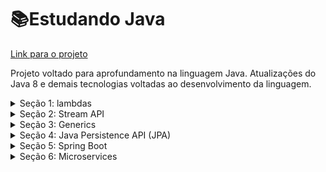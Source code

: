 # 📚Estudando Java
<a href="https://github.com/tiagolopesdev/estudandoJava/tree/master/src">Link para o projeto</a>
  <p>Projeto voltado para aprofundamento na linguagem Java. Atualizações do Java 8 e demais tecnologias voltadas ao desenvolvimento da linguagem. </p>

<details>
  <summary><span>Seção 1: lambdas</span></summary>
    <div>
    <br>
  
  ![AppVeyor](https://img.shields.io/badge/Status-Concluído-green)
      <p>Um conceito adicionado ao Java 8, e que tem como principal objetivo adicionar ao Java técnicas de linguagens funcionais, como LISP. Sua 
      vantagem é diminuir a quantidade de código necessária para a escrita de algumas funções</p>
      <h3>Interface Consumer</h3>
      <p>Uma operação que aceita um único argumento de entrada e não retorna nenhum resultado, operando por meio de 
        efeitos colaterais.</p>
      <li><a href="https://github.com/tiagolopesdev/estudandoJava/blob/master/src/Lambdas/Consumidor.java">Código 
        aqui.</a></li>
      <h3>Interface BinaryOperator</h3>
      <p>Representa uma operação sobre dois operandos do mesmo tipo, produzindo um resultado do mesmo tipo que os 
        operandos.</p>
      <li><a href="https://github.com/tiagolopesdev/estudandoJava/blob/master/src/Lambdas/OperadorBinario.java">Código 
        aqui.</a></li>
      <h3>Interface UnaryOperator</h3>
      <p>Uma operação com um único operando, produzindo um resultado do mesmo tipo de seu operando.</p>
      <li><a href="https://github.com/tiagolopesdev/estudandoJava/blob/master/src/Lambdas/OperadorUnario.java">Código 
        aqui.</a></li>
      <h3>Interface Predicate</h3>
      <p>Representa um predicado (função com valor booleano) de um argumento.</p>
      <li><a href="https://github.com/tiagolopesdev/estudandoJava/blob/master/src/Lambdas/PredicadoComposicao.java">Código 
        aqui.</a></li>
      <h3>Interface Function</h3>
      <p>Representa uma função que aceita um argumento e produz um resultado.</p>
      <li><a href="https://github.com/tiagolopesdev/estudandoJava/blob/master/src/Lambdas/Funcao.java">Código 
        aqui.</a></li>
    </div>
</details>

<details>
  <summary><span>Seção 2: Stream API</span></summary>
  <div>
  <br>
  
  ![AppVeyor](https://img.shields.io/badge/Status-Concluído-green)
    <p>A Streams API faz a manipulação, combinada com as expressões lambda, de coleções em Java seguindo os princípios da programação funcional. 
    Possibilitando uma forma diferente de lidar com conjuntos de elementos.</p>
    <h3>Filter</h3>
    <p>Filtra os elementos de acordo com uma condição retornando uma nova stream.</p>
    <li><a href="https://github.com/tiagolopesdev/estudandoJava/blob/master/src/streams/Filter.java">Código aqui.</a></li>
    <h3>Map</h3>
    <p>Retorna uma stream consistindo no resultado da aplicação de uma função de mapeamento nos elementos da stream.</p>
    <li><a href="https://github.com/tiagolopesdev/estudandoJava/blob/master/src/streams/Map.java">Código aqui.</a></li>
    <h3>Diferentes usos de foreach, iterator e stream</h3>
    <p>Stream mostra-se a forma mais inchuta de código.</p>
    <li><a href="https://github.com/tiagolopesdev/estudandoJava/blob/master/src/streams/imprimindoObjetos.java">Código aqui.</a>
    </li>
    <h3>Reduce</h3>
    <p>Realiza uma operação de redução que leva uma sequência de elementos de entrada e os combina em um único resultado, como acumular valores.</p>
    <ul>
      <li><a href="https://github.com/tiagolopesdev/estudandoJava/blob/master/src/streams/ReduceOne.java">Acumulando valores do tipo Integer</a></li>
      <li><a href="https://github.com/tiagolopesdev/estudandoJava/blob/master/src/streams/ReduceThree.java">Acumulando valores de objeto e transformando em numbers</a></li>
    </ul>
    <h3>Math</h3>
    <p>Realiza uma operação com retorno booleano. Funcões usando allMatch, anyMatch e noneMatch<</p>
    <li><a href="https://github.com/tiagolopesdev/estudandoJava/blob/master/src/streams/Match.java">Código aqui</a></li>
  </div>
</details>

<details>
  <summary><span>Seção 3: Generics</span></summary>
  <div>
  <br>
  
  ![AppVeyor](https://img.shields.io/badge/Status-Concluído-green)
    <h3>Generics Integer</h3>
    <li><a href="https://github.com/tiagolopesdev/estudandoJava/blob/master/src/Generics/Caixa.java">Classe 
      génerica</a></li>
    <li><a href="https://github.com/tiagolopesdev/estudandoJava/blob/master/src/Generics/CaixaIntTeste.java">Teste do código</a></li> 
    <h3>Generics List</h3>
    <p>Um método generico que retorna o último elemento da lista</p>
    <li><a href="https://github.com/tiagolopesdev/estudandoJava/blob/master/src/Generics/ListUtil.java">
      Classe génerica</a></li>
    <li><a href="https://github.com/tiagolopesdev/estudandoJava/blob/master/src/Generics/ListUtilTeste.java">
      Teste do código</a></li>
    <h3>Generics Retornando um valor a partir de uma chavePar</h3>
    <p>Ao adicionar um chave e valor, é verificado se a chave adicionada já existe. Em seguida, filtra-se
      os valores passados em getValor</p>
    <li><a href="https://github.com/tiagolopesdev/estudandoJava/blob/master/src/Generics/Pares.java">
      Classe</a></li>
    <li><a href="https://github.com/tiagolopesdev/estudandoJava/blob/master/src/Generics/ParesTeste.java">
      Teste do código</a></li>
  </div>
</details>

<details>
  <summary><span>Seção 4: Java Persistence API (JPA)</span></summary>
  <div> 
  <br>

  ![AppVeyor](https://img.shields.io/badge/Status-Concluído-green)
    <p>É uma especificação oficial que descreve como deve ser o comportamento dos 
    frameworks de persistência Java que desejarem implementá-la. A implementação 
    usada nesse projeto é o Hibernate da Red Hat.</p>
    <h3>Primeiros passos</h3>
    <ul>
      <li><h4>Persistindo Objetos</h4></li>
      <p>Inserir registros no banco de dados. O código abaixo deve inserir um novo produto na tabela do banco de dados.
      <img src="https://user-images.githubusercontent.com/58925056/135734317-dae31550-fe5a-4319-966c-d06dfd78a512.png" width=700px>
      <p>O Hibernate gerou o SQL de inserção. Instanciamos um novo produto e atribuímos alguns valores, atráves do construtor.</p>
      <img src="https://user-images.githubusercontent.com/58925056/135901846-e332cc42-a93e-4ca7-8b47-58a11f6e0885.png" width=600px>
      <p>Executamos o método persist (Metodo contido dentro da classe DAO), passando as instâncias dos produtos como parâmetro. Isso fará com que o JPA insira o objeto no banco de dados. Em seguida, faz-se o commit da transação, para efetivar a inserção do produto no banco de dados.
      </p>
      <a href="https://github.com/tiagolopesdev/JPA/blob/master/src/teste/basicoUser/NovoUsuario.java">Código aqui</a>
      <li><h4>Buscando objetos pelo identificador</h4></li>
      <p>Através do identificador (chave        primária) da entidade, pode-se recuperar objetos. O código abaixo busca um usuário com o código igual a 2.
      </p>
      <img src="https://user-images.githubusercontent.com/58925056/138903141-23d33b3a-cfd2-40e2-bcd6-3eaf960a537f.png" width=600px>
      <img src="https://user-images.githubusercontent.com/58925056/135902001-e0af3fac-50f5-425f-93de-033e55d1ee74.png">
      <p>A consulta foi feita atráves do método getOneId, contido dentro da classe DAO, que contém o método find, de EntityManager, que usa os argumentos do tipo da entidade e também o código do usuario. O SQL gerado possui a cláusula where, para filtra apenas o produto de código igual a 2.</p>
      <a href="https://github.com/tiagolopesdev/JPA/blob/master/src/teste/basicoUser/ObterUsuario.java">Código aqui</a>
      <li><h4>Listando objetos</h4></li>
      <p>Consultas simples de entidade são feitas com a linguagem JPQL(uma extensão de SQL), porém com a caracteristica da orientação a objetos. Com ela não referenciamos tabelas do banco de dados, mas sim as entidades do modelo. O método setFirstResult(), limita a quantidade de resgistro na consulta. Já o método setFirstResult() pula os      registros de acordo com a quantidade passada no parametro. Confira o código.</p>
      <img src="https://user-images.githubusercontent.com/58925056/138904698-5411367e-369f-48b9-9362-9bac1c75de7d.png" width=600px>
      <p>Com os registros obtidos, foi usado a stream() para filtrar o atributo getPreco() do objeto para depois somar o total de getPreco(). Em seguida, com Comparator<> foi feita a comparação de preços para retornar o menor preço.</p>
      <a href="https://github.com/tiagolopesdev/JPA/blob/master/src/teste/basicoUser/ObterUsuarios.java">Código aqui</a>
      <li><h4>Atualizando objetos</h4></li>
      <p>Os atributos de entidades podem ser manipulados diretamente ou através dos métodos da classe e todas as       alterações serão detectadas e persistidas automaticamente, quando o contexto de persistência for “descarregado”
      para o banco de dados.</p>
      <img src="https://user-images.githubusercontent.com/58925056/138903765-26949b00-f274-4bf1-a965-5fb9bfcef709.png" width=600px>
      <p>Não é preciso chamar nenhum método para a atulização no banco de dados. A alteração foi identificada automaticamente e refletida no banco de dados, atráves do comando SQL update</p>
      <img src="https://user-images.githubusercontent.com/58925056/138904068-8766d241-93ad-4722-b4c4-90f0702d4c93.png" width=600px><br>
      <a href="https://github.com/tiagolopesdev/JPA/blob/master/src/teste/basicoUser/UpdateUserOne.java">Código aqui</a>
      <li><h4>Excluindo objetos</h4></li>
      <p>A exclusão de objetos é feita chamando o método remove de EntityManager(método contido dentro da classe DAO), passando
      como parâmetro o objeto da entidade e a chave primaria.</p>
      <img src="https://user-images.githubusercontent.com/58925056/138904485-4dffe9c9-ee91-4afd-b5e5-5aab6b7e4ca0.png" width=600px>
      <img src="https://user-images.githubusercontent.com/58925056/138904285-9bf41160-2220-4e87-8f28-d237f5a84d08.png" width=600px></img><br>
      <a href="https://github.com/tiagolopesdev/JPA/blob/master/src/teste/basicoUser/RemoveUser.java">Código aqui</a>
    </ul>
    <h3>Herança</h3>
    <ul>
      <li>Tabela única para todas as classes (single table)
</li>
      <p>Esse tipo de herança é o padrão, ou seja, não precisaríamos anotar a classe com @Inheritance. A anotação @DiscriminatorColumn foi usada para informar o nome de coluna de controle para discriminar de qual classe é o registro. As subclasses (Esportivo e popular) foram anotadas com @DiscriminatorValue para definir o valor discriminador de cada tipo. Nesse tipo de herança é gerado somente uma tabela que armazena todos as subclasses.
      </p>
      <img src="https://user-images.githubusercontent.com/58925056/142004281-19bba562-c7b1-4a11-9cb3-6abef75c694a.png"><br>
      <a href="https://github.com/tiagolopesdev/JPA/tree/master/src/modelo/heranca/single_table">Código aqui</a><br>
      <li>Uma tabela para cada classe da hierarquia (joined)
</li>
      <p>Nas classes filhas, podemos adicionar a anotação
      @PrimaryKeyJoinColumn para informar o nome da coluna que faz referência à <a href="https://github.com/tiagolopesdev/JPA/blob/master/src/modelo/heranca/joined/Funcionario.java">tabela pai</a>. Se o nome dessa coluna for igual ao nome da coluna da tabela pai, essa anotação não precisa ser utilizada. Esse tipo de mapeamento criará 3 tabelas.
      </p>
      <img src="https://user-images.githubusercontent.com/58925056/142005014-deadb71a-84a1-48cf-8423-3764036c7bde.png"><br>
      <a href="https://github.com/tiagolopesdev/JPA/tree/master/src/modelo/heranca/joined">Código aqui</a><br>
      <li>Uma tabela para cada classe concreta (table per class)</li>
      <p>Cada tabela deve possuir todas as colunas, incluindo as da
      superclasse. Como também, deve-se mudar a estratégia de geração de identificadores “increment”, que a implementação do Hibernate disponibiliza (não é padronizada pelo JPA). Não podemos usar a geração automática de chaves nativa do banco de dados.
      Também não precisamos mais da anotação @PrimaryKeyJoinColumn.
      </p>
      <img src="https://user-images.githubusercontent.com/58925056/142005245-f694affb-ac0c-4fad-98cb-d903baee5a65.png"><br>
      <a href="https://github.com/tiagolopesdev/JPA/tree/master/src/modelo/heranca/table_per_class">Código aqui</a><br>
    </ul>
    <a href="https://github.com/tiagolopesdev/JPA/tree/master/src/modelo/heranca">Todos os codigos de herança</a>
  </div>
</details>

<details>
  <summary><span>Seção 5: Spring Boot</span></summary>
  <div>
  <br>
  
  ![AppVeyor](https://img.shields.io/badge/Status-A%20fazer-red) 
  # Padrão MVC (Model, view, controller) & Spring Boot

## Visão Geral

  ### Model
  
  - Regras de negócio
  - Entidades
  - Camada de acesso à dados.
    
  ### View
    
  - Responsável por renderizar a página como resposta a requisição
  - Trabalha com:
    - Javascript
    - CSS
    - HTML
    
  ### Controller
    
  - Faz o controle entre model e view
  - É a camada que recebe a requisição

## Fluxo sem acesso à dados

  - Não há necessidade de passar pela camada ***Model*** (camada que se liga ao banco de dados).
  - Nesse cenario um **browser gera uma requisição ao web server** que passa para aplicação em questão e **acessa o controller**. Em seguida, é encaminhado a **requisição para a view**, sendo essa responsável por **encaminhar a resposta ao browser**.

## Fluxo com acesso à dados

  - Passa pela camada ***Model*.**
  - Nesse cenário o browser **enviar uma requisição,** ao qual necessita de dados do banco de dados, para à aplicação. Para isso, **o controller envia uma requisição ao model** que acessa o banco de dados e obtém o que foi solicitado na requisição e **retorna ao controller**. Em seguida, o **controller encaminha a view**, responsável por renderizar os dados, que **manda as resposta ao browser.**

## Camadas do fluxo de dados

  - Browser
  - Web server
  - Aplicação
  - Controller

## Com Spring
  
  ![Fonte: Produtividade no desenvolvimento de aplicações web com Spring Boot. AlgaWorks, ed. 3º](https://user-images.githubusercontent.com/58925056/142873292-41ecbf70-0ca4-4885-aa1d-01d6e31c0ef9.png)
    
  Fonte: Produtividade no desenvolvimento de aplicações web com Spring Boot. AlgaWorks, ed. 3º
    
  - A requisição HTTP enviada ao servidor que roda a aplicação *web*, no caso do *Spring Boot* o servidor *Tomcat*. Em seguida a requisição é passada ao *front controller (DispatcherServlet)* que a partir da URL identifica o a classe responsável por tratar essa requisição, entregando a ela os dados enviados pelo *browser*. Se houver acessa ou não aos dados todo esse processo (Realizar cálculos, validações e executar regras de negócios) é realizado pelo *Model*. O resultado das operações são entregues ao *Controller* que passa a *View* renderizando a pagina em HTML que é apresentado ao *browser*.

  # Injeção de dependência (Dependency Injection - DI)

  ### No contexto do Spring Framework
    <a href="LinkAqui">Link do projeto</a>
  </div>
</details>

<details>
  <summary><span>Seção 6: Microservices</span></summary>
  <div>
  <br>
  
  ![AppVeyor](https://img.shields.io/badge/Status-A%20fazer-red)
    <a href="LinkAqui">Link do projeto</a>
  </div>
</details>



